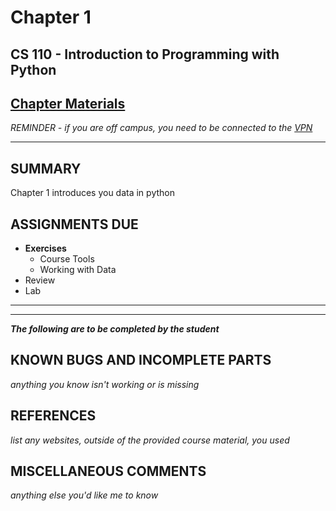 # Chapter 1

## CS 110 - Introduction to Programming with Python

## [Chapter Materials](http://sm-web.cs.binghamton.edu/cs110-a0-summer-22/chapter-1)

*REMINDER - if you are off campus, you need to be connected to the [VPN](https://binghamton.service-now.com/sp?id=kb_article_view&sys_kb_id=c9cb558cdb6f8410de8df4641f9619a8)*

***

## SUMMARY

Chapter 1 introduces you data in python

## ASSIGNMENTS DUE

* **Exercises**
    * Course Tools
    * Working with Data
* Review
* Lab

***
***

***The following are to be completed by the student***

## KNOWN BUGS AND INCOMPLETE PARTS

*anything you know isn't working or is missing*


## REFERENCES

*list any websites, outside of the provided course material, you used*

## MISCELLANEOUS COMMENTS

*anything else you'd like me to know*
